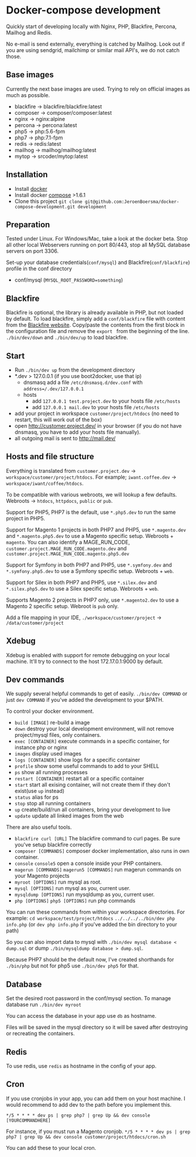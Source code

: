 
# Docker-compose development

Quickly start of developing locally with Nginx, PHP, Blackfire, Percona, Mailhog and Redis.

No e-mail is send externally, everything is catched by Mailhog.
Look out if you are using sendgrid, mailchimp or similar mail API's, we do not catch those.


## Base images

Currently the next base images are used. Trying to rely on official images as much as possible.

- blackfire -> blackfire/blackfire:latest
- composer -> composer/composer:latest
- nginx -> nginx:alpine
- percona -> percona:latest
- php5 -> php:5.6-fpm
- php7 -> php:7.1-fpm
- redis -> redis:latest
- mailhog -> mailhog/mailhog:latest
- mytop -> srcoder/mytop:latest


## Installation

- Install [docker](https://docs.docker.com/)
- Install docker [compose](https://docs.docker.com/compose/install/) >1.6.1
- Clone this project
  `git clone git@github.com:JeroenBoersma/docker-compose-development.git development`


## Preparation

Tested under Linux. For Windows/Mac, take a look at the docker beta.
Stop all other local Webservers running on port 80/443, stop all MySQL database servers on port 3306.

Set-up your database credentials(`conf/mysql`) and Blackfire(`conf/blackfire`) profile in the conf directory

- conf/mysql (`MYSQL_ROOT_PASSWORD=something`)

## Blackfire

Blackfire is optional, the library is already available in PHP, but not loaded by default.
To load blackfire, simply add a `conf/blackfire` file with content from the [Blackfire website](https://blackfire.io/docs/integrations/docker#documentation).
Copy/paste the contents from the first block in the configuration file and remove the `export ` from the beginning of the line.
`./bin/dev/down` and `./bin/dev/up` to load blackfire.

Start
---

- Run `./bin/dev up` from the development directory
- \*.dev > 127.0.0.1 (if you use boot2docker, use that ip)
    - dnsmasq
      add a file `/etc/dnsmasq.d/dev.conf` with `address=/.dev/127.0.0.1`
    - hosts
        - add `127.0.0.1 test.project.dev` to your hosts file `/etc/hosts`
        - add `127.0.0.1 mail.dev` to your hosts file `/etc/hosts`
- add your project in workspace `customer/project/htdocs` (no need to restart, this will work out of the box)
- open http://customer.project.dev/ in your browser (if you do not have dnsmasq, you have to add your hosts file manually).
- all outgoing mail is sent to http://mail.dev/

## Hosts and file structure

Everything is translated from `customer.project.dev` -> `workspace/customer/project/htdocs`.
For example; `iwant.coffee.dev` -> `workspace/iwant/coffee/htdocs`.

To be compatible with various webroots, we will lookup a few defaults.
Webroots -> `htdocs`, `httpdocs`, `public` or `pub`.

Support for PHP5, PHP7 is the default, use `*.php5.dev` to run the same project in PHP5.

Support for Magento 1 projects in both PHP7 and PHP5, use `*.magento.dev` and `*.magento.php5.dev` to use a Magento specific setup.
Webroots + `magento`. You can also identify a MAGE_RUN_CODE, `customer.project.MAGE_RUN_CODE.magento.dev` and `customer.project.MAGE_RUN_CODE.magento.php5.dev`

Support for Symfony in both PHP7 and PHP5, use `*.symfony.dev` and `*.symfony.php5.dev` to use a Symfony specific setup.
Webroots + `web`.

Support for Silex in both PHP7 and PHP5, use `*.silex.dev` and `*.silex.php5.dev` to use a Silex specific setup.
Webroots + `web`.

Supports Magento 2 projects in PHP7 only, use `*.magento2.dev` to use a Magento 2 specific setup.
Webroot is `pub` only.

Add a file mapping in your IDE, `./workspace/customer/project` -> `/data/customer/project`

## Xdebug

Xdebug is enabled with support for remote debugging on your local machine.
It'll try to connect to the host 172.17.0.1:9000 by default.

## Dev commands

We supply several helpful commands to get of easily. `./bin/dev COMMAND` or just `dev COMMAND` if you've added the development to your $PATH.

To control your docker environment.

- `build [IMAGE]`
  re-build a image
- `down`
  destroy your local development environment, will not remove project/mysql files, only containers.
- `exec [CONTAINER]`
  execute commands in a specific container, for instance php or nginx
- `images`
  display used images
- `logs [CONTAINER]`
  show logs for a specific container
- `profile`
  show some useful commands to add to your SHELL
- `ps`
  show all running processes
- `restart [CONTAINER]`
  restart all or a specific container
- `start`
  start all exising container, will not create them if they don't exist(use `up` instead)
- `status`
  alias for ps
- `stop`
  stop all running containers
- `up`
  create/build/run all containers, bring your development to live
- `update`
  update all linked images from the web

There are also useful tools.

- `blackfire curl [URL]`
  The blackfire command to curl pages. Be sure you've setup blackfire correctly
- `composer [COMMANDS]`
  composer docker implementation, also runs in own container.
- `console` `console5`
  open a console inside your PHP containers.
- `magerun [COMMANDS]` `magerun5 [COMMANDS]`
  run magerun commands on your Magento projects
- `myroot [OPTIONS]`
  run mysql as root.
- `mysql [OPTIONS]`
  run mysql as you, current user.
- `mysqldump [OPTIONS]`
  run mysqldump as you, current user.
- `php [OPTIONS]` `php5 [OPTIONS]`
  run php commands

You can run these commands from within your workspace directories.
For example: `cd workspace/test/project/htdocs` `../../../../bin/dev php info.php` (or `dev php info.php` if you've added the bin directory to your path)

So you can also import data to mysql with `./bin/dev mysql database < dump.sql` or dump `./bin/mysqldump database > dump.sql`.

Because PHP7 should be the default now, I've created shorthands for `./bin/php` but not for php5 use `./bin/dev php5` for that.

## Database

Set the desired root password in the conf/mysql section.
To manage database run `./bin/dev myroot`

You can access the database in your app use `db` as hostname.

Files will be saved in the mysql directory so it will be saved after destroying or recreating the containers.


## Redis

To use redis, use `redis` as hostname in the config of your app.


## Cron

If you use cronjobs in your app, you can add them on your host machine.
I would recommend to add dev to the path before you implement this.

`*/5 * * * * dev ps | grep php7 | grep Up && dev console [YOURCOMMANDHERE]`

For instance, if you must run a Magento cronjob.
`*/5 * * * * dev ps | grep php7 | grep Up && dev console customer/project/htdocs/cron.sh`

You can add these to your local cron.

